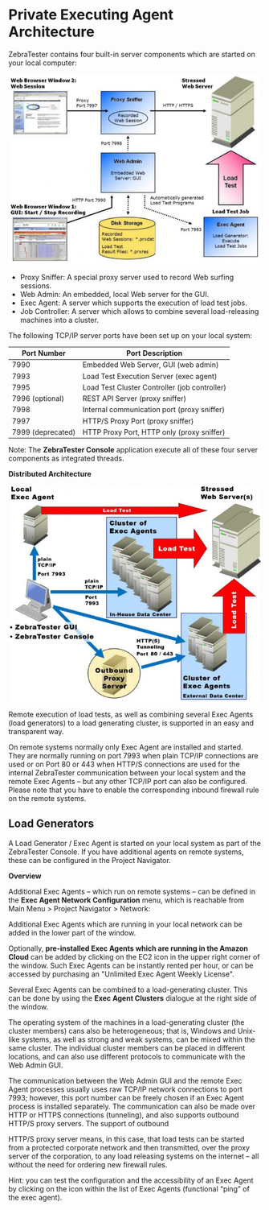 # Private Executing Agent Architecture

ZebraTester contains four built-in server components which are started on your local computer:

![](../../.gitbook/assets/5684261.jpg)

* Proxy Sniffer: A special proxy server used to record Web surfing sessions.
* Web Admin: An embedded, local Web server for the GUI.
* Exec Agent: A server which supports the execution of load test jobs.
* Job Controller: A server which allows to combine several load-releasing machines into a cluster.

The following TCP/IP server ports have been set up on your local system:

| Port Number       | Port Description                              |
| ----------------- | --------------------------------------------- |
| 7990              | Embedded Web Server, GUI (web admin)          |
| 7993              | Load Test Execution Server (exec agent)       |
| 7995              | Load Test Cluster Controller (job controller) |
| 7996 (optional)   | REST API Server (proxy sniffer)               |
| 7998              | Internal communication port (proxy sniffer)   |
| 7997              | HTTP/S Proxy Port (proxy sniffer)             |
| 7999 (deprecated) | HTTP Proxy Port, HTTP only (proxy sniffer)    |

Note: The **ZebraTester Console** application execute all of these four server components as integrated threads.

**Distributed Architecture**

![](../../.gitbook/assets/5684259.jpg)

Remote execution of load tests, as well as combining several Exec Agents (load generators) to a load generating cluster, is supported in an easy and transparent way.

On remote systems normally only Exec Agent are installed and started. They are normally running on port 7993 when plain TCP/IP connections are used or on Port 80 or 443 when HTTP/S connections are used for the internal ZebraTester communication between your local system and the remote Exec Agents – but any other TCP/IP port can also be configured. Please note that you have to enable the corresponding inbound firewall rule on the remote systems.

## Load Generators <a href="#privateexecutingagentarchitecture-loadgenerators" id="privateexecutingagentarchitecture-loadgenerators"></a>

A Load Generator / Exec Agent is started on your local system as part of the ZebraTester Console. If you have additional agents on remote systems, these can be configured in the Project Navigator.

**Overview**

Additional Exec Agents – which run on remote systems – can be defined in the **Exec Agent Network Configuration** menu, which is reachable from Main Menu > Project Navigator > Network:



Additional Exec Agents which are running in your local network can be added in the lower part of the window.

Optionally, **pre-installed Exec Agents which are running in the Amazon Cloud** can be added by clicking on the EC2 icon in the upper right corner of the window. Such Exec Agents can be instantly rented per hour, or can be accessed by purchasing an "Unlimited Exec Agent Weekly License".

Several Exec Agents can be combined to a load-generating cluster. This can be done by using the **Exec Agent Clusters** dialogue at the right side of the window.

The operating system of the machines in a load-generating cluster (the cluster members) cans also be heterogeneous; that is, Windows and Unix-like systems, as well as strong and weak systems, can be mixed within the same cluster. The individual cluster members can be placed in different locations, and can also use different protocols to communicate with the Web Admin GUI.

The communication between the Web Admin GUI and the remote Exec Agent processes usually uses raw TCP/IP network connections to port 7993; however, this port number can be freely chosen if an Exec Agent process is installed separately. The communication can also be made over HTTP or HTTPS connections (tunneling), and also supports outbound HTTP/S proxy servers. The support of outbound

HTTP/S proxy server means, in this case, that load tests can be started from a protected corporate network and then transmitted, over the proxy server of the corporation, to any load releasing systems on the internet – all without the need for ordering new firewall rules.

Hint: you can test the configuration and the accessibility of an Exec Agent by clicking on the icon within the list of Exec Agents (functional “ping” of the exec agent).
